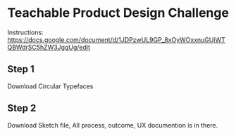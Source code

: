 # Teachable Product Design Challenge
Instructions: https://docs.google.com/document/d/1JDPzwUL9GP_8xOyWOxxnuGUjWTQBWdrSC5hZW3JggUg/edit

## Step 1
Download Circular Typefaces

## Step 2
Download Sketch file, All process, outcome, UX documention is in there. 
